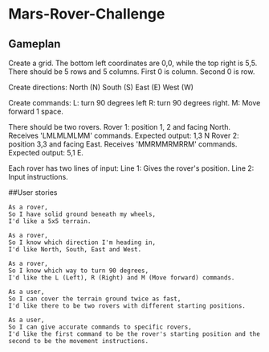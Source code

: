 # Mars-Rover-Challenge

## Gameplan

Create a grid. The bottom left coordinates are 0,0, while the top right is 5,5.
  There should be 5 rows and 5 columns.
  First 0 is column. Second 0 is row.

Create directions:
  North (N)
  South (S)
  East (E)
  West (W)

Create commands:
  L: turn 90 degrees left
  R: turn 90 degrees right.
  M: Move forward 1 space.



There should be two rovers.
  Rover 1: position 1, 2 and facing North. Receives 'LMLMLMLMM' commands.
    Expected output: 1,3 N
  Rover 2: position 3,3 and facing East. Receives 'MMRMMRMRRM' commands.
    Expected output: 5,1 E.

Each rover has two lines of input:
  Line 1: Gives the rover's position.
  Line 2: Input instructions.

##User stories

```
As a rover,
So I have solid ground beneath my wheels,
I'd like a 5x5 terrain.
```

```
As a rover,
So I know which direction I'm heading in,
I'd like North, South, East and West.
```

```
As a rover,
So I know which way to turn 90 degrees,
I'd like the L (Left), R (Right) and M (Move forward) commands.
```

```
As a user,
So I can cover the terrain ground twice as fast,
I'd like there to be two rovers with different starting positions.
```
```
As a user,
So I can give accurate commands to specific rovers,
I'd like the first command to be the rover's starting position and the second to be the movement instructions.
```
